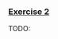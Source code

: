 ### [Exercise 2](https://kuleuven-diepenbeek.github.io/cloud-course/applicatiecolleges/docker_basics/#exercise-2)
TODO: 
